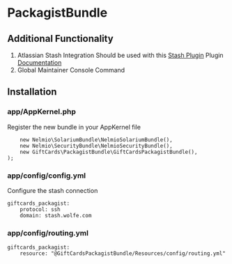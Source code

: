 PackagistBundle
===============

Additional Functionality
------------------------

1. Atlassian Stash Integration
   Should be used with this [Stash Plugin](https://marketplace.atlassian.com/plugins/com.atlassian.stash.plugin.stash-web-post-receive-hooks-plugin)
   Plugin [Documentation](https://confluence.atlassian.com/display/STASH/POST+service+webhook+for+Stash)
2. Global Maintainer Console Command

Installation
------------

### app/AppKernel.php
Register the new bundle in your AppKernel file

	    new Nelmio\SolariumBundle\NelmioSolariumBundle(),
        new Nelmio\SecurityBundle\NelmioSecurityBundle(),
	    new GiftCards\PackagistBundle\GiftCardsPackagistBundle(),
    );

### app/config/config.yml
Configure the stash connection

    giftcards_packagist:
        protocol: ssh
        domain: stash.wolfe.com
        
### app/config/routing.yml

    giftcards_packagist:
        resource: "@GiftCardsPackagistBundle/Resources/config/routing.yml"